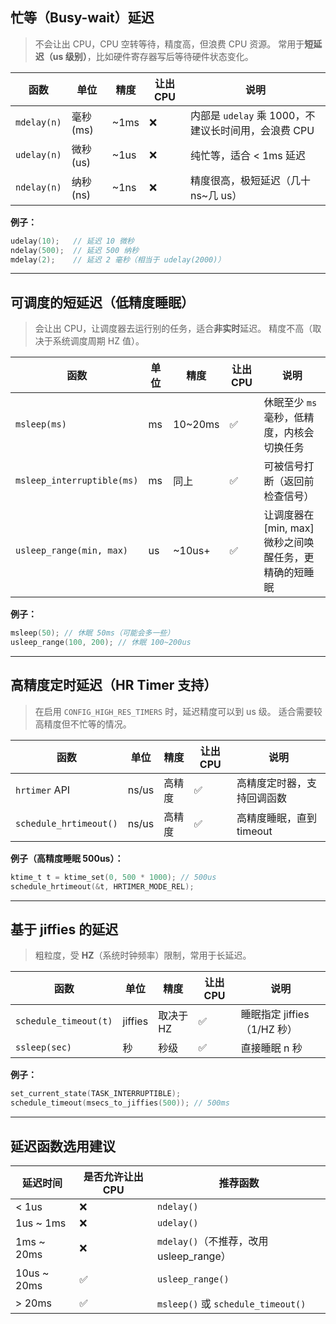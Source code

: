 
## 忙等（Busy-wait）延迟

> 不会让出 CPU，CPU 空转等待，精度高，但浪费 CPU 资源。
> 常用于**短延迟（us 级别）**，比如硬件寄存器写后等待硬件状态变化。

| 函数        | 单位     | 精度  | 让出 CPU | 说明                                                |
| ----------- | -------- | ----- | -------- | --------------------------------------------------- |
| `mdelay(n)` | 毫秒(ms) | ~1ms  | ❌       | 内部是 `udelay` 乘 1000，不建议长时间用，会浪费 CPU |
| `udelay(n)` | 微秒(us) | ~1us  | ❌       | 纯忙等，适合 < 1ms 延迟                             |
| `ndelay(n)` | 纳秒(ns) | ~1ns  | ❌       | 精度很高，极短延迟（几十 ns\~几 us）                |

**例子：**

```c
udelay(10);   // 延迟 10 微秒
ndelay(500);  // 延迟 500 纳秒
mdelay(2);    // 延迟 2 毫秒（相当于 udelay(2000)）
```

---

## 可调度的短延迟（低精度睡眠）

> 会让出 CPU，让调度器去运行别的任务，适合**非实时**延迟。
> 精度不高（取决于系统调度周期 HZ 值）。

| 函数                       | 单位 | 精度       | 让出 CPU | 说明                                                 |
| -------------------------- | ---- | ---------- | -------- | ---------------------------------------------------- |
| `msleep(ms)`               | ms   | 10~20ms    | ✅       | 休眠至少 `ms` 毫秒，低精度，内核会切换任务           |
| `msleep_interruptible(ms)` | ms   | 同上       | ✅       | 可被信号打断（返回前检查信号）                       |
| `usleep_range(min, max)`   | us   | ~10us+     | ✅       | 让调度器在[min, max]微秒之间唤醒任务，更精确的短睡眠 |

**例子：**

```c
msleep(50); // 休眠 50ms（可能会多一些）
usleep_range(100, 200); // 休眠 100~200us
```

---

## 高精度定时延迟（HR Timer 支持）

> 在启用 `CONFIG_HIGH_RES_TIMERS` 时，延迟精度可以到 us 级。
> 适合需要较高精度但不忙等的情况。

| 函数                   | 单位  | 精度   | 让出 CPU | 说明                       |
| ---------------------- | ----- | ------ | -------- | -------------------------- |
| `hrtimer` API          | ns/us | 高精度 | ✅       | 高精度定时器，支持回调函数 |
| `schedule_hrtimeout()` | ns/us | 高精度 | ✅       | 高精度睡眠，直到 timeout   |

**例子（高精度睡眠 500us）：**

```c
ktime_t t = ktime_set(0, 500 * 1000); // 500us
schedule_hrtimeout(&t, HRTIMER_MODE_REL);
```

---

## 基于 jiffies 的延迟

> 粗粒度，受 **HZ**（系统时钟频率）限制，常用于长延迟。

| 函数                  | 单位    | 精度      | 让出 CPU | 说明                        |
| --------------------- | ------- | --------- | -------- | --------------------------- |
| `schedule_timeout(t)` | jiffies | 取决于 HZ | ✅       | 睡眠指定 jiffies（1/HZ 秒） |
| `ssleep(sec)`         | 秒      | 秒级      | ✅       | 直接睡眠 n 秒               |

**例子：**

```c
set_current_state(TASK_INTERRUPTIBLE);
schedule_timeout(msecs_to_jiffies(500)); // 500ms
```

---

## 延迟函数选用建议

| 延迟时间     | 是否允许让出 CPU | 推荐函数                                |
| ------------ | ---------------- | --------------------------------------- |
| < 1us        | ❌               | `ndelay()`                              |
| 1us ~ 1ms    | ❌               | `udelay()`                              |
| 1ms ~ 20ms   | ❌               | `mdelay()`（不推荐，改用 usleep_range） |
| 10us ~ 20ms  | ✅               | `usleep_range()`                        |
| > 20ms       | ✅               | `msleep()` 或 `schedule_timeout()`      |
